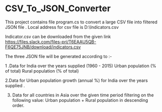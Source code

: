 # CSV_To_JSON_Converter

This project contains file program.cs to convert a large CSV file into filtered JSON file .
Local address for csv file is D:\Indicators.csv


Indicator.csv can be downloaded from the given link https://files.slack.com/files-pri/T6EAAU5QB-F6QE75JNB/download/indicators.csv

The three JSON file will be generated according to :-

1 .Data for India over the years supplied (1960 - 2015)
Urban population (% of total)
Rural population (% of total)

2.Data for  Urban population growth (annual %) for India over the years supplied .

3. Data for all countries in Asia over the given time period filtering on the following value:
Urban population + Rural population in descending order.

